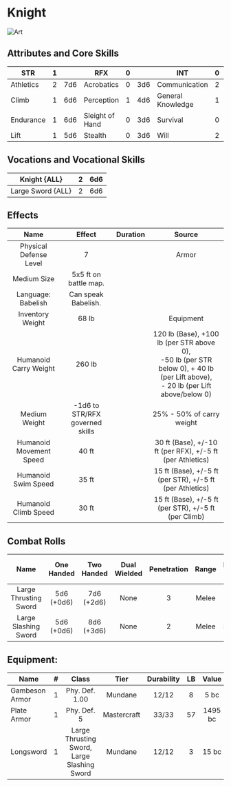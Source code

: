 # Knight

![Art](Knight.jpg)

## Attributes and Core Skills

| STR       |   1   |       | RFX             |   0   |       | INT               |   0   |       |
| --------- | :---: | :---: | --------------- | :---: | :---: | ----------------- | :---: | :---: |
| Athletics |   2   |  7d6  | Acrobatics      |   0   |  3d6  | Communication     |   2   |  5d6  |
| Climb     |   1   |  6d6  | Perception      |   1   |  4d6  | General Knowledge |   1   |  4d6  |
| Endurance |   1   |  6d6  | Sleight of Hand |   0   |  3d6  | Survival          |   0   |  3d6  |
| Lift      |   1   |  5d6  | Stealth         |   0   |  3d6  | Will         |   2   |  5d6  |

## Vocations and Vocational Skills

| Knight {ALL}      |   2   |  6d6  |
| ----------------- | :---: | :---: |
| Large Sword {ALL} |   2   |  6d6  |

## Effects

|          Name           |             Effect              | Duration |                                                                  Source                                                                  |
| :---------------------: | :-----------------------------: | :------: | :--------------------------------------------------------------------------------------------------------------------------------------: |
| Physical Defense Level  |                7                |          |                                                                  Armor                                                                   |
|       Medium Size       |      5x5 ft on battle map.      |          |                                                                                                                                          |
|   Language: Babelish    |       Can speak Babelish.       |          |                                                                                                                                          |
|    Inventory Weight     |              68 lb              |          |                                                                Equipment                                                                 |
|  Humanoid Carry Weight  |             260 lb              |          | 120 lb (Base), +100 lb (per STR above 0),<br />-50 lb (per STR below 0), + 40 lb (per Lift above),<br />- 20 lb (per Lift above/below 0) |
|      Medium Weight      | -1d6 to STR/RFX governed skills |          |                                                        25% - 50% of carry weight                                                         |
| Humanoid Movement Speed |              40 ft              |          |                                        30 ft (Base), +/-10 ft (per RFX), +/-5 ft (per Athletics)                                         |
|   Humanoid Swim Speed   |              35 ft              |          |                                         15 ft (Base), +/-5 ft (per STR), +/-5 ft (per Athletics)                                         |
|  Humanoid Climb Speed   |              30 ft              |          |                                           15 ft (Base), +/-5 ft (per STR), +/-5 ft (per Climb)                                           |

## Combat Rolls

|         Name          | One<br />Handed | Two<br />Handed | Dual<br />Wielded | Penetration | Range | Damage<br />Types | Engageable<br />Opponents | Area Of<br />Effect | Resource<br />Class |
| :-------------------: | :-------------: | :-------------: | :---------------: | :---------: | :---: | :---------------: | :-----------------------: | :-----------------: | :-----------------: |
| Large Thrusting Sword | 5d6<br />(+0d6) | 7d6<br />(+2d6) |       None        |      3      | Melee |      Pierce       |           Rapid           |        None         |        None         |
| Large Slashing Sword  | 5d6<br />(+0d6) | 8d6<br />(+3d6) |       None        |      2      | Melee |     Slashing      |           Rapid           |        None         |        None         |

## Equipment:

| Name           |   #   |                    Class                    |    Tier     | Durability |  LB   |  Value  |
| -------------- | :---: | :-----------------------------------------: | :---------: | :--------: | :---: | :-----: |
| Gambeson Armor |   1   |               Phy. Def. 1.00                |   Mundane   |   12/12    |   8   |  5 bc   |
| Plate Armor    |   1   |                 Phy. Def. 5                 | Mastercraft |   33/33    |  57   | 1495 bc |
| Longsword      |   1   | Large Thrusting Sword, Large Slashing Sword |   Mundane   |   12/12    |   3   |  15 bc  |
